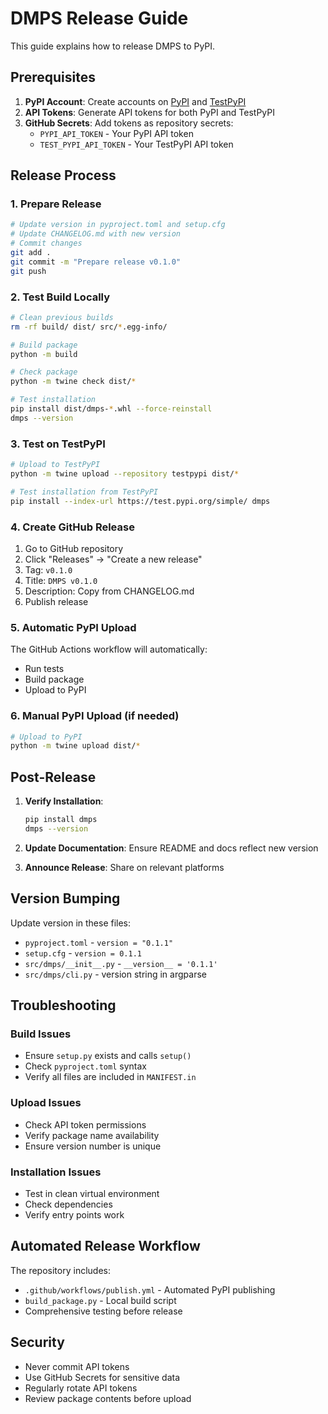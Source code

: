 # DMPS Release Guide

This guide explains how to release DMPS to PyPI.

## Prerequisites

1. **PyPI Account**: Create accounts on [PyPI](https://pypi.org) and [TestPyPI](https://test.pypi.org)
2. **API Tokens**: Generate API tokens for both PyPI and TestPyPI
3. **GitHub Secrets**: Add tokens as repository secrets:
   - `PYPI_API_TOKEN` - Your PyPI API token
   - `TEST_PYPI_API_TOKEN` - Your TestPyPI API token

## Release Process

### 1. Prepare Release

```bash
# Update version in pyproject.toml and setup.cfg
# Update CHANGELOG.md with new version
# Commit changes
git add .
git commit -m "Prepare release v0.1.0"
git push
```

### 2. Test Build Locally

```bash
# Clean previous builds
rm -rf build/ dist/ src/*.egg-info/

# Build package
python -m build

# Check package
python -m twine check dist/*

# Test installation
pip install dist/dmps-*.whl --force-reinstall
dmps --version
```

### 3. Test on TestPyPI

```bash
# Upload to TestPyPI
python -m twine upload --repository testpypi dist/*

# Test installation from TestPyPI
pip install --index-url https://test.pypi.org/simple/ dmps
```

### 4. Create GitHub Release

1. Go to GitHub repository
2. Click "Releases" → "Create a new release"
3. Tag: `v0.1.0`
4. Title: `DMPS v0.1.0`
5. Description: Copy from CHANGELOG.md
6. Publish release

### 5. Automatic PyPI Upload

The GitHub Actions workflow will automatically:
- Run tests
- Build package
- Upload to PyPI

### 6. Manual PyPI Upload (if needed)

```bash
# Upload to PyPI
python -m twine upload dist/*
```

## Post-Release

1. **Verify Installation**:
   ```bash
   pip install dmps
   dmps --version
   ```

2. **Update Documentation**: Ensure README and docs reflect new version

3. **Announce Release**: Share on relevant platforms

## Version Bumping

Update version in these files:
- `pyproject.toml` - `version = "0.1.1"`
- `setup.cfg` - `version = 0.1.1`
- `src/dmps/__init__.py` - `__version__ = '0.1.1'`
- `src/dmps/cli.py` - version string in argparse

## Troubleshooting

### Build Issues
- Ensure `setup.py` exists and calls `setup()`
- Check `pyproject.toml` syntax
- Verify all files are included in `MANIFEST.in`

### Upload Issues
- Check API token permissions
- Verify package name availability
- Ensure version number is unique

### Installation Issues
- Test in clean virtual environment
- Check dependencies
- Verify entry points work

## Automated Release Workflow

The repository includes:
- `.github/workflows/publish.yml` - Automated PyPI publishing
- `build_package.py` - Local build script
- Comprehensive testing before release

## Security

- Never commit API tokens
- Use GitHub Secrets for sensitive data
- Regularly rotate API tokens
- Review package contents before upload